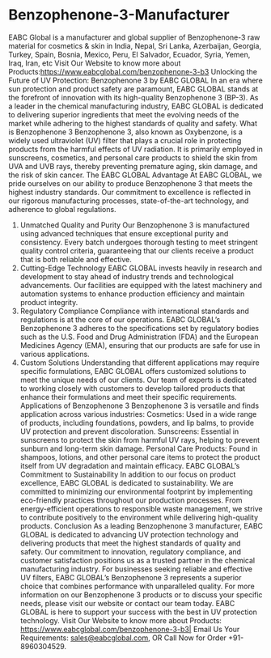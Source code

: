 # Benzophenone-3-Manufacturer
EABC Global is a manufacturer and global supplier of Benzophenone-3 raw material for cosmetics &amp; skin in India, Nepal, Sri Lanka, Azerbaijan, Georgia, Turkey, Spain, Bosnia, Mexico, Peru, El Salvador, Ecuador, Syria, Yemen, Iraq, Iran, etc Visit Our Website to know more about Products:https://www.eabcglobal.com/benzophenone-3-b3 
Unlocking the Future of UV Protection: Benzophenone 3 by EABC GLOBAL
In an era where sun protection and product safety are paramount, EABC GLOBAL stands at the forefront of innovation with its high-quality Benzophenone 3 (BP-3). As a leader in the chemical manufacturing industry, EABC GLOBAL is dedicated to delivering superior ingredients that meet the evolving needs of the market while adhering to the highest standards of quality and safety.
 What is Benzophenone 3
Benzophenone 3, also known as Oxybenzone, is a widely used ultraviolet (UV) filter that plays a crucial role in protecting products from the harmful effects of UV radiation. It is primarily employed in sunscreens, cosmetics, and personal care products to shield the skin from UVA and UVB rays, thereby preventing premature aging, skin damage, and the risk of skin cancer.
 The EABC GLOBAL Advantage
At EABC GLOBAL, we pride ourselves on our ability to produce Benzophenone 3 that meets the highest industry standards. Our commitment to excellence is reflected in our rigorous manufacturing processes, state-of-the-art technology, and adherence to global regulations.
1. Unmatched Quality and Purity
Our Benzophenone 3 is manufactured using advanced techniques that ensure exceptional purity and consistency. Every batch undergoes thorough testing to meet stringent quality control criteria, guaranteeing that our clients receive a product that is both reliable and effective.
2. Cutting-Edge Technology
EABC GLOBAL invests heavily in research and development to stay ahead of industry trends and technological advancements. Our facilities are equipped with the latest machinery and automation systems to enhance production efficiency and maintain product integrity.
3. Regulatory Compliance
Compliance with international standards and regulations is at the core of our operations. EABC GLOBAL’s Benzophenone 3 adheres to the specifications set by regulatory bodies such as the U.S. Food and Drug Administration (FDA) and the European Medicines Agency (EMA), ensuring that our products are safe for use in various applications.
4. Custom Solutions
Understanding that different applications may require specific formulations, EABC GLOBAL offers customized solutions to meet the unique needs of our clients. Our team of experts is dedicated to working closely with customers to develop tailored products that enhance their formulations and meet their specific requirements.
 Applications of Benzophenone 3
Benzophenone 3 is versatile and finds application across various industries:
Cosmetics: Used in a wide range of products, including foundations, powders, and lip balms, to provide UV protection and prevent discoloration.
Sunscreens: Essential in sunscreens to protect the skin from harmful UV rays, helping to prevent sunburn and long-term skin damage.
Personal Care Products: Found in shampoos, lotions, and other personal care items to protect the product itself from UV degradation and maintain efficacy.
 EABC GLOBAL’s Commitment to Sustainability
In addition to our focus on product excellence, EABC GLOBAL is dedicated to sustainability. We are committed to minimizing our environmental footprint by implementing eco-friendly practices throughout our production processes. From energy-efficient operations to responsible waste management, we strive to contribute positively to the environment while delivering high-quality products.
 Conclusion
As a leading Benzophenone 3 manufacturer, EABC GLOBAL is dedicated to advancing UV protection technology and delivering products that meet the highest standards of quality and safety. Our commitment to innovation, regulatory compliance, and customer satisfaction positions us as a trusted partner in the chemical manufacturing industry. For businesses seeking reliable and effective UV filters, EABC GLOBAL’s Benzophenone 3 represents a superior choice that combines performance with unparalleled quality.
For more information on our Benzophenone 3 products or to discuss your specific needs, please visit our website or contact our team today. EABC GLOBAL is here to support your success with the best in UV protection technology.
Visit Our Website to know more about Products: https://www.eabcglobal.com/benzophenone-3-b3| Email Us Your Requirements: sales@eabcglobal.com, OR Call Now for Order +91-8960304529.
